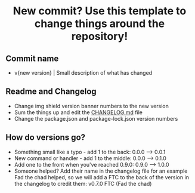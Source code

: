 <h1 align="center"> New commit? Use this template to change things around the repository! </h1>

## Commit name
- v{new version} | Small description of what has changed 

## Readme and Changelog
- Change img shield version banner numbers to the new version 
- Sum the things up and edit the [CHANGELOG.md](https://github.com/tonyG433/Cyrox/blob/main/CHANGELOG.md) file
- Change the package.json and package-lock.json version numbers

## How do versions go?
- Something small like a typo - add 1 to the back: 0.0.0 --> 0.0.1
- New command or handler - add 1 to the middle: 0.0.0 --> 0.1.0
- Add one to the front when you've reached 0.9.0: 0.9.0 --> 1.0.0
- Someone helped? Add their name in the changelog file for an example Fad the chad helped, so we will add a FTC to the back of the version in the changelog to credit them:  v0.7.0 FTC (Fad the chad)
